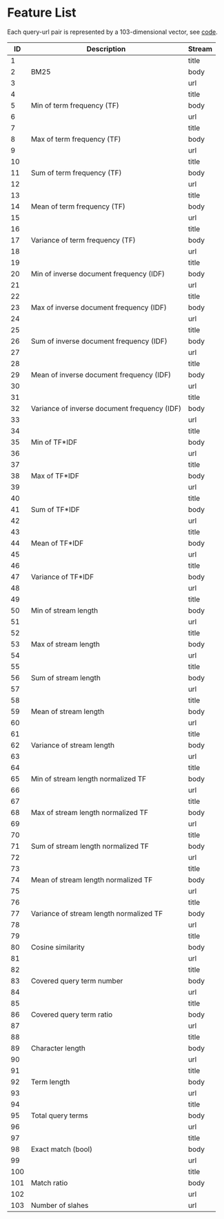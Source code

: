 # Feature List

Each query-url pair is represented by a 103-dimensional vector, see [code](../ltr/types.py).

<table>
<thead>
<tr>
<th>ID</th>
<th>Description</th>
<th>Stream</th>
</tr>
</thead>
<tbody>
<tr><td>1</td><td rowspan="3">BM25</td><td>title</td></tr>
<tr><td>2</td><td>body</td></tr>
<tr><td>3</td><td>url</td></tr>
<tr><td>4</td><td rowspan="3">Min of term frequency (TF)</td><td>title</td></tr>
<tr><td>5</td><td>body</td></tr>
<tr><td>6</td><td>url</td></tr>
<tr><td>7</td><td rowspan="3">Max of term frequency (TF)</td><td>title</td></tr>
<tr><td>8</td><td>body</td></tr>
<tr><td>9</td><td>url</td></tr>
<tr><td>10</td><td rowspan="3">Sum of term frequency (TF)</td><td>title</td></tr>
<tr><td>11</td><td>body</td></tr>
<tr><td>12</td><td>url</td></tr>
<tr><td>13</td><td rowspan="3">Mean of term frequency (TF)</td><td>title</td></tr>
<tr><td>14</td><td>body</td></tr>
<tr><td>15</td><td>url</td></tr>
<tr><td>16</td><td rowspan="3">Variance of term frequency (TF)</td><td>title</td></tr>
<tr><td>17</td><td>body</td></tr>
<tr><td>18</td><td>url</td></tr>
<tr><td>19</td><td rowspan="3">Min of inverse document frequency (IDF)</td><td>title</td></tr>
<tr><td>20</td><td>body</td></tr>
<tr><td>21</td><td>url</td></tr>
<tr><td>22</td><td rowspan="3">Max of inverse document frequency (IDF)</td><td>title</td></tr>
<tr><td>23</td><td>body</td></tr>
<tr><td>24</td><td>url</td></tr>
<tr><td>25</td><td rowspan="3">Sum of inverse document frequency (IDF)</td><td>title</td></tr>
<tr><td>26</td><td>body</td></tr>
<tr><td>27</td><td>url</td></tr>
<tr><td>28</td><td rowspan="3">Mean of inverse document frequency (IDF)</td><td>title</td></tr>
<tr><td>29</td><td>body</td></tr>
<tr><td>30</td><td>url</td></tr>
<tr><td>31</td><td rowspan="3">Variance of inverse document frequency (IDF)</td><td>title</td></tr>
<tr><td>32</td><td>body</td></tr>
<tr><td>33</td><td>url</td></tr>
<tr><td>34</td><td rowspan="3">Min of TF*IDF</td><td>title</td></tr>
<tr><td>35</td><td>body</td></tr>
<tr><td>36</td><td>url</td></tr>
<tr><td>37</td><td rowspan="3">Max of TF*IDF</td><td>title</td></tr>
<tr><td>38</td><td>body</td></tr>
<tr><td>39</td><td>url</td></tr>
<tr><td>40</td><td rowspan="3">Sum of TF*IDF</td><td>title</td></tr>
<tr><td>41</td><td>body</td></tr>
<tr><td>42</td><td>url</td></tr>
<tr><td>43</td><td rowspan="3">Mean of TF*IDF</td><td>title</td></tr>
<tr><td>44</td><td>body</td></tr>
<tr><td>45</td><td>url</td></tr>
<tr><td>46</td><td rowspan="3">Variance of TF*IDF</td><td>title</td></tr>
<tr><td>47</td><td>body</td></tr>
<tr><td>48</td><td>url</td></tr>
<tr><td>49</td><td rowspan="3">Min of stream length</td><td>title</td></tr>
<tr><td>50</td><td>body</td></tr>
<tr><td>51</td><td>url</td></tr>
<tr><td>52</td><td rowspan="3">Max of stream length</td><td>title</td></tr>
<tr><td>53</td><td>body</td></tr>
<tr><td>54</td><td>url</td></tr>
<tr><td>55</td><td rowspan="3">Sum of stream length</td><td>title</td></tr>
<tr><td>56</td><td>body</td></tr>
<tr><td>57</td><td>url</td></tr>
<tr><td>58</td><td rowspan="3">Mean of stream length</td><td>title</td></tr>
<tr><td>59</td><td>body</td></tr>
<tr><td>60</td><td>url</td></tr>
<tr><td>61</td><td rowspan="3">Variance of stream length</td><td>title</td></tr>
<tr><td>62</td><td>body</td></tr>
<tr><td>63</td><td>url</td></tr>
<tr><td>64</td><td rowspan="3">Min of stream length normalized TF</td><td>title</td></tr>
<tr><td>65</td><td>body</td></tr>
<tr><td>66</td><td>url</td></tr>
<tr><td>67</td><td rowspan="3">Max of stream length normalized TF</td><td>title</td></tr>
<tr><td>68</td><td>body</td></tr>
<tr><td>69</td><td>url</td></tr>
<tr><td>70</td><td rowspan="3">Sum of stream length normalized TF</td><td>title</td></tr>
<tr><td>71</td><td>body</td></tr>
<tr><td>72</td><td>url</td></tr>
<tr><td>73</td><td rowspan="3">Mean of stream length normalized TF</td><td>title</td></tr>
<tr><td>74</td><td>body</td></tr>
<tr><td>75</td><td>url</td></tr>
<tr><td>76</td><td rowspan="3">Variance of stream length normalized TF</td><td>title</td></tr>
<tr><td>77</td><td>body</td></tr>
<tr><td>78</td><td>url</td></tr>
<tr><td>79</td><td rowspan="3">Cosine similarity</td><td>title</td></tr>
<tr><td>80</td><td>body</td></tr>
<tr><td>81</td><td>url</td></tr>
<tr><td>82</td><td rowspan="3">Covered query term number</td><td>title</td></tr>
<tr><td>83</td><td>body</td></tr>
<tr><td>84</td><td>url</td></tr>
<tr><td>85</td><td rowspan="3">Covered query term ratio</td><td>title</td></tr>
<tr><td>86</td><td>body</td></tr>
<tr><td>87</td><td>url</td></tr>
<tr><td>88</td><td rowspan="3">Character length</td><td>title</td></tr>
<tr><td>89</td><td>body</td></tr>
<tr><td>90</td><td>url</td></tr>
<tr><td>91</td><td rowspan="3">Term length</td><td>title</td></tr>
<tr><td>92</td><td>body</td></tr>
<tr><td>93</td><td>url</td></tr>
<tr><td>94</td><td rowspan="3">Total query terms</td><td>title</td></tr>
<tr><td>95</td><td>body</td></tr>
<tr><td>96</td><td>url</td></tr>
<tr><td>97</td><td rowspan="3">Exact match (bool)</td><td>title</td></tr>
<tr><td>98</td><td>body</td></tr>
<tr><td>99</td><td>url</td></tr>
<tr><td>100</td><td rowspan="3">Match ratio</td><td>title</td></tr>
<tr><td>101</td><td>body</td></tr>
<tr><td>102</td><td>url</td></tr>
<tr><td>103</td><td>Number of slahes</td><td>url</td></tr>
</tbody>
</table>

